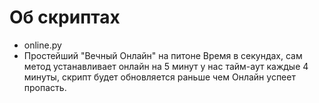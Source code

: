 # Об скриптах
+ online.py
 + Простейший "Вечный Онлайн" на питоне
 Время в секундах, сам метод устанавливает онлайн на 5 минут у нас тайм-аут каждые 4 минуты, скрипт будет обновляется раньше чем Онлайн успеет пропасть.
